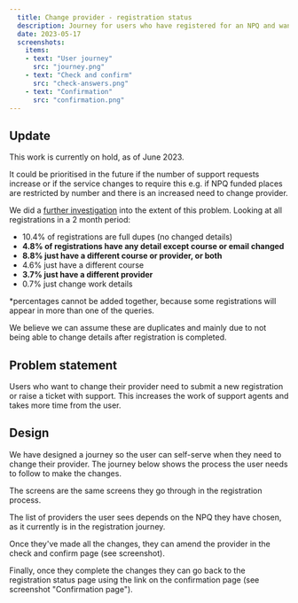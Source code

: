 ```yaml
---
  title: Change provider - registration status
  description: Journey for users who have registered for an NPQ and want to change their provider.
  date: 2023-05-17
  screenshots:
    items:
    - text: "User journey"
      src: "journey.png"
    - text: "Check and confirm"
      src: "check-answers.png"
    - text: "Confirmation"
      src: "confirmation.png"
---
```


## Update 

This work is currently on hold, as of June 2023. 

It could be prioritised in the future if the number of support requests increase or if the service changes to require this e.g. if NPQ funded places are restricted by number and there is an increased need to change provider. 

We did a [further investigation](https://dfedigital.atlassian.net/browse/CPDNPQ-1196) into the extent of this problem. Looking at all registrations in a 2 month period:
- 10.4% of registrations are full dupes (no changed details)  
- **4.8% of registrations have any detail except course or email changed**
- **8.8% just have a different course or provider, or both**
- 4.6% just have a different course
- **3.7% just have a different provider**
- 0.7% just change work details

*percentages cannot be added together, because some registrations will appear in more than one of the queries.

We believe we can assume these are duplicates and mainly due to not being able to change details after registration is completed.

## Problem statement

Users who want to change their provider need to submit a new registration or raise a ticket with support. This increases the work of support agents and takes more time from the user.

## Design

We have designed a journey so the user can self-serve when they need to change their provider. The journey below shows the process the user needs to follow to make the changes.

The screens are the same screens they go through in the registration process.

The list of providers the user sees depends on the NPQ they have chosen, as it currently is in the registration journey.

Once they've made all the changes, they can amend the provider in the check and confirm page (see screenshot).

Finally, once they complete the changes they can go back to the registration status page using the link on the confirmation page (see screenshot "Confirmation page").
